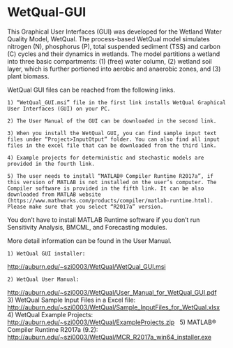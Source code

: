 # WetQual-GUI
This  Graphical  User  Interfaces  (GUI)  was developed  for  the  Wetland  Water  Quality  Model, WetQual. The process-based WetQual model  simulates  nitrogen  (N),  phosphorus  (P),  total  suspended  sediment  (TSS)  and  carbon  (C)  cycles  and  their  dynamics  in  wetlands.  The  model  partitions  a  wetland  into  three  basic  compartments:  (1)  (free)  water  column,  (2)  wetland  soil  layer,  which  is  further  portioned  into  aerobic and anaerobic zones, and (3) plant biomass.

WetQual GUI files can be reached from the following links.

    1) “WetQual_GUI.msi” file in the first link installs WetQual Graphical User Interfaces (GUI) on your PC.

    2) The User Manual of the GUI can be downloaded in the second link.

    3) When you install the WetQual GUI, you can find sample input text files under “Project>InputOtput” folder. You can also find all input files in the excel file that can be downloaded from the third link.

    4) Example projects for deterministic and stochastic models are provided in the fourth link.

    5) The user needs to install “MATLAB® Compiler Runtime R2017a”, if this version of MATLAB is not installed on the user’s computer. The Compiler software is provided in the fifth link. It can be also downloaded from MATLAB website (https://www.mathworks.com/products/compiler/matlab-runtime.html). Please make sure that you select “R2017a” version. 
You don’t have to install MATLAB Runtime software if you don’t run Sensitivity Analysis, BMCML, and Forecasting modules.

More detail information can be found in the User Manual.


    1) WetQual GUI installer:
http://auburn.edu/~szi0003/WetQual/WetQual_GUI.msi

    2) WetQual User Manual:
http://auburn.edu/~szi0003/WetQual/User_Manual_for_WetQual_GUI.pdf
 
    3) WetQual Sample Input Files in a Excel file:
http://auburn.edu/~szi0003/WetQual/Sample_InputFiles_for_WetQual.xlsx
 
    4) WetQual Example Projects:
http://auburn.edu/~szi0003/WetQual/ExampleProjects.zip
 
    5) MATLAB® Compiler Runtime R2017a (9.2):
http://auburn.edu/~szi0003/WetQual/MCR_R2017a_win64_installer.exe
